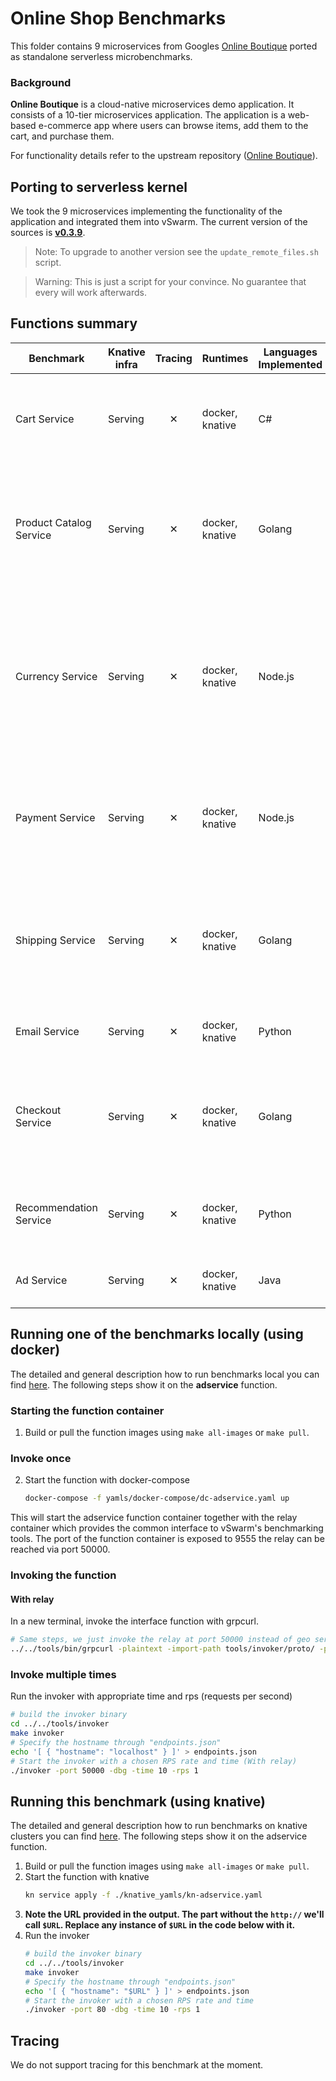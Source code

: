 # Online Shop Benchmarks

This folder contains 9 microservices from Googles [Online Boutique](https://github.com/GoogleCloudPlatform/microservices-demo) ported as standalone serverless microbenchmarks.

### Background
**Online Boutique** is a cloud-native microservices demo application.
It consists of a 10-tier microservices application. The application is a
web-based e-commerce app where users can browse items,
add them to the cart, and purchase them.

For functionality details refer to the upstream repository ([Online Boutique](https://github.com/GoogleCloudPlatform/microservices-demo)).


## Porting to serverless kernel
We took the 9 microservices implementing the functionality of the application and integrated them into vSwarm. The current version of the sources is **[v0.3.9](https://github.com/GoogleCloudPlatform/microservices-demo/releases/tag/v0.3.9)**.
> Note: To upgrade to another version see the `update_remote_files.sh` script.

> Warning: This is just a script for your convince. No guarantee that every will work afterwards.

## Functions summary

| Benchmark               | Knative infra | Tracing | Runtimes        | Languages Implemented | gem5 support | Description                                                                                                                       |
| ----------------------- | ------------- | :-----: | --------------- | --------------------- | :----------: | --------------------------------------------------------------------------------------------------------------------------------- |
| Cart Service            | Serving       |    ✕    | docker, knative | C#                    |      ✕       | Stores the items in the user's shopping cart in Redis and retrieves it.                                                           |
| Product Catalog Service | Serving       |    ✕    | docker, knative | Golang                |      ✓       | Provides the list of products from a JSON file and ability to search products and get individual products.                        |
| Currency Service        | Serving       |    ✕    | docker, knative | Node.js               |      ✓       | Converts one money amount to another currency. Uses real values fetched from European Central Bank. It's the highest QPS service. |
| Payment Service         | Serving       |    ✕    | docker, knative | Node.js               |      ✓       | Charges the given credit card info (mock) with the given amount and returns a transaction ID.                                     |
| Shipping Service        | Serving       |    ✕    | docker, knative | Golang                |      ✓       | Gives shipping cost estimates based on the shopping cart. Ships items to the given address (mock)                                 |
| Email Service           | Serving       |    ✕    | docker, knative | Python                |      ✓       | Sends users an order confirmation email (mock).                                                                                   |
| Checkout Service        | Serving       |    ✕    | docker, knative | Golang                |      ✕       | Retrieves user cart, prepares order and orchestrates the payment, shipping and the email notification.                            |
| Recommendation Service  | Serving       |    ✕    | docker, knative | Python                |      ✓       | Recommends other products based on what's given in the cart.                                                                      |
| Ad Service              | Serving       |    ✕    | docker, knative | Java                  |      ✕       | Provides text ads based on given context words.                                                                                   |

## Running one of the benchmarks locally (using docker)

The detailed and general description how to run benchmarks local you can find [here](../../docs/running_locally.md). The following steps show it on the **adservice** function.

### Starting the function container

1. Build or pull the function images using `make all-images` or `make pull`.
### Invoke once
2. Start the function with docker-compose
   ```bash
   docker-compose -f yamls/docker-compose/dc-adservice.yaml up
   ```

This will start the adservice function container together with the relay container which provides the common interface to vSwarm's benchmarking tools. The port of the function container is exposed to 9555 the relay can be reached via port 50000.

### Invoking the function

#### With relay
In a new terminal, invoke the interface function with grpcurl.
   ```bash
   # Same steps, we just invoke the relay at port 50000 instead of geo server directly
   ../../tools/bin/grpcurl -plaintext -import-path tools/invoker/proto/ -proto helloworld.proto  localhost:50000 helloworld.Greeter.SayHello
   ```
### Invoke multiple times
Run the invoker with appropriate time and rps (requests per second)
   ```bash
   # build the invoker binary
   cd ../../tools/invoker
   make invoker
   # Specify the hostname through "endpoints.json"
   echo '[ { "hostname": "localhost" } ]' > endpoints.json
   # Start the invoker with a chosen RPS rate and time (With relay)
   ./invoker -port 50000 -dbg -time 10 -rps 1
   ```


## Running this benchmark (using knative)

The detailed and general description how to run benchmarks on knative clusters you can find [here](../../docs/running_benchmarks.md). The following steps show it on the adservice function.
1. Build or pull the function images using `make all-images` or `make pull`.
2. Start the function with knative
   ```bash
   kn service apply -f ./knative_yamls/kn-adservice.yaml
   ```
3. **Note the URL provided in the output. The part without the `http://` we'll call `$URL`. Replace any instance of `$URL` in the code below with it.**
4. Run the invoker
   ```bash
   # build the invoker binary
   cd ../../tools/invoker
   make invoker
   # Specify the hostname through "endpoints.json"
   echo '[ { "hostname": "$URL" } ]' > endpoints.json
   # Start the invoker with a chosen RPS rate and time
   ./invoker -port 80 -dbg -time 10 -rps 1
   ```

## Tracing
We do not support tracing for this benchmark at the moment.